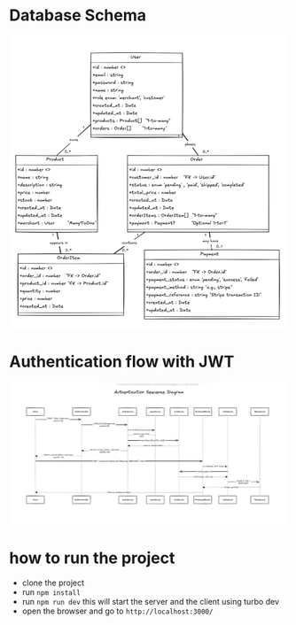 # Database Schema
![img_2.png](img_2.png)
# Authentication flow with JWT
![img.png](img.png)

# how to run the project
- clone the project
- run `npm install`
- run `npm run dev` this will start the server and the client using turbo dev
- open the browser and go to `http://localhost:3000/`
